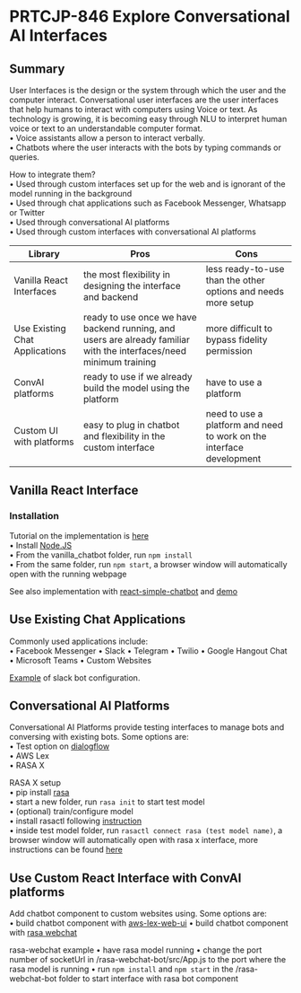 # PRTCJP-846 Explore Conversational AI Interfaces

## Summary

User Interfaces is the design or the system through which the user and the computer interact. Conversational user interfaces are the user interfaces that help humans to interact with computers using Voice or text. As technology is growing, it is becoming easy through NLU to interpret human voice or text to an understandable computer format. <br />
• Voice assistants allow a person to interact verbally. <br />
• Chatbots where the user interacts with the bots by typing commands or queries. <br />

How to integrate them? <br />
• Used through custom interfaces set up for the web and is ignorant of the model running in the background <br />
• Used through chat applications such as Facebook Messenger, Whatsapp or Twitter <br />
• Used through conversational AI platforms <br />
• Used through custom interfaces with conversational AI platforms <br />

| Library | Pros | Cons |
|---------|------|------|
| Vanilla React Interfaces | the most flexibility in designing the interface and backend | less ready-to-use than the other options and needs more setup |
| Use Existing Chat Applications | ready to use once we have backend running, and users are already familiar with the interfaces/need minimum training | more difficult to bypass fidelity permission |
| ConvAI platforms | ready to use if we already build the model using the platform | have to use a platform |
|Custom UI with platforms | easy to plug in chatbot and flexibility in the custom interface | need to use a platform and need to work on the interface development |

## Vanilla React Interface
### Installation
Tutorial on the implementation is [here](https://www.freecodecamp.org/news/how-to-build-a-chatbot-with-react/) <br />
• Install [Node.JS](https://nodejs.org/en/download/package-manager/) <br />
• From the vanilla_chatbot folder, run `npm install` <br />
• From the same folder, run `npm start`, a browser window will automatically open with the running webpage <br />

See also implementation with [react-simple-chatbot](https://www.npmjs.com/package/react-simple-chatbot) and [demo](https://lucasbassetti.com.br/react-simple-chatbot/#/docs/previous-value) 

## Use Existing Chat Applications
Commonly used applications include: <br />
• Facebook Messenger
• Slack
• Telegram
• Twilio
• Google Hangout Chat
• Microsoft Teams
• Custom Websites

[Example](https://api.slack.com/bot-users) of slack bot configuration.

## Conversational AI Platforms
Conversational AI Platforms provide testing interfaces to manage bots and conversing with existing bots. Some options are: <br />
• Test option on [dialogflow](https://cloud.google.com/dialogflow/es/docs/integrations/aog) <br />
• AWS Lex  <br />
• RASA X  <br /> 

RASA X setup <br />
• pip install [rasa](https://rasa.com/docs/rasa/installation/) <br />
• start a new folder, run `rasa init` to start test model <br />
• (optional) train/configure model  <br />
• install rasactl following [instruction](https://rasa.com/docs/rasa-x/installation-and-setup/installation-guide/) <br />
• inside test model folder, run `rasactl connect rasa (test model name)`, a browser window will automatically open with rasa x interface, more instructions can be found [here](https://rasa.com/docs/rasa-x/installation-and-setup/connect-rasa-to-rasa-x/)

## Use Custom React Interface with ConvAI platforms 
Add chatbot component to custom websites using. Some options are: <br />
• build chatbot component with [aws-lex-web-ui](https://github.com/aws-samples/aws-lex-web-ui)
• build chatbot component with [rasa webchat](https://github.com/botfront/rasa-webchat)

rasa-webchat example
• have rasa model running 
• change the port number of socketUrl in /rasa-webchat-bot/src/App.js to the port where the rasa model is running
• run `npm install` and `npm start` in the /rasa-webchat-bot folder to start interface with rasa bot component









